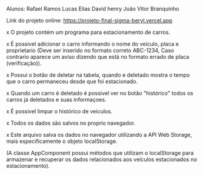 Alunos:
Rafael Ramos 
Lucas Elias
David henry
João Vitor Branquinho 

Link do projeto online:
https://projeto-final-sigma-beryl.vercel.app


x O projeto contém um programa para estacionamento de carros. 

x É possivel adicionar o carro informando o nome do veículo, placa e proprietario (Deve ser inserido no formato correto ABC-1234, Caso contrario aparece um aviso dizendo que está no formato errado de placa (verificação)).

x Possui o botão de deletar na tabela, quando e deletado mostra o tempo que o carro permaneceu desde que foi estacionado.

x Quando um carro é deletado é possivel ver no botão "histórico" todos os carros já deletados e suas informaçoes.

x É possivel limpar o histórico de veiculos.

x Todos os dados são salvos no proprio navegador.

x Este arquivo salva os dados no navegador utilizando a API Web Storage, mais especificamente o objeto localStorage.

(A classe AppComponent possui métodos que utilizam o localStorage para armazenar e recuperar os dados relacionados aos veículos estacionados no estacionamento).

